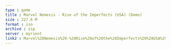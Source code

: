 ```yaml
---
type : game
title : Marvel Nemesis - Rise of the Imperfects (USA) (Demo)
size : 227.6 M
format : iso
archive : zip
server : myrient
link2 : Marvel%20Nemesis%20-%20Rise%20of%20the%20Imperfects%20%28USA%29%20%28Demo%29
---
```

